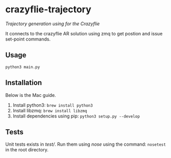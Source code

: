 # crazyflie-trajectory
*Trajectory generation using for the Crazyflie*

It connects to the crazyflie AR solution using zmq to get postion and issue set-point commands.

## Usage
```python3 main.py```

## Installation
Below is the Mac guide.

1. Install python3: ```brew install python3```
2. Install libzmq: ```brew install libzmq```
3. Install dependencies using pip: ```python3 setup.py --develop```

## Tests
Unit tests exists in *test/*. Run them using *nose* using the command:
```nosetest```
in the root directory.
